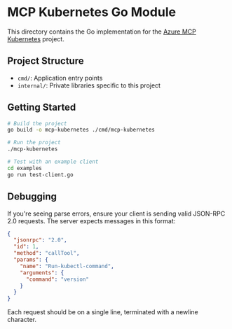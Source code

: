 # MCP Kubernetes Go Module

This directory contains the Go implementation for the [Azure MCP Kubernetes](https://github.com/Azure/mcp-kubernetes) project.

## Project Structure

- `cmd/`: Application entry points
- `internal/`: Private libraries specific to this project

## Getting Started

```bash
# Build the project
go build -o mcp-kubernetes ./cmd/mcp-kubernetes

# Run the project
./mcp-kubernetes

# Test with an example client
cd examples
go run test-client.go
```

## Debugging

If you're seeing parse errors, ensure your client is sending valid JSON-RPC 2.0 requests. The server expects messages in this format:

```json
{
  "jsonrpc": "2.0",
  "id": 1,
  "method": "callTool",
  "params": {
    "name": "Run-kubectl-command",
    "arguments": {
      "command": "version"
    }
  }
}
```

Each request should be on a single line, terminated with a newline character.
